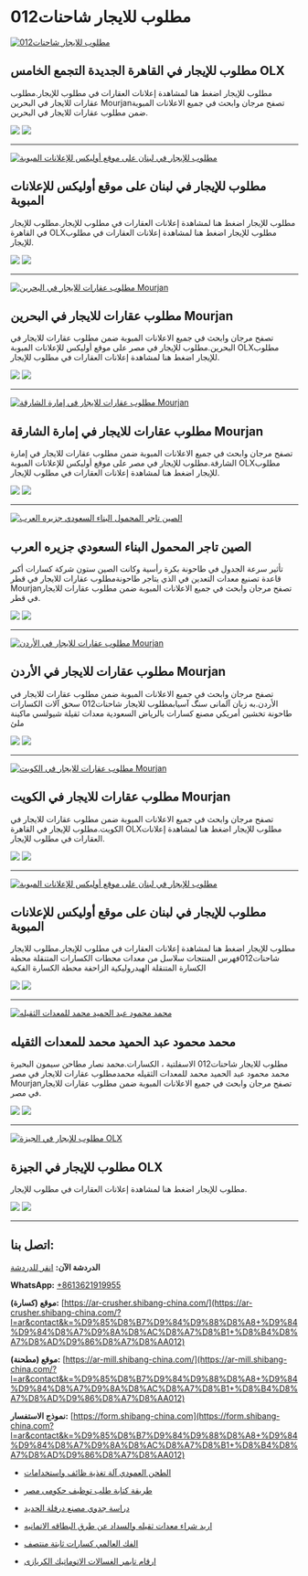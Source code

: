 # مطلوب للايجار شاحنات012

<a href="https://swt.shibang-china.com/?l=ar&img&k=%D9%85%D8%B7%D9%84%D9%88%D8%A8+%D9%84%D9%84%D8%A7%D9%8A%D8%AC%D8%A7%D8%B1+%D8%B4%D8%A7%D8%AD%D9%86%D8%A7%D8%AA012" target="_blank">![مطلوب للايجار شاحنات012](http://static.shibang-china.com/all-800x300/1386.jpg)</a>

## مطلوب للإيجار في القاهرة الجديدة التجمع الخامس OLX
مطلوب للإيجار اضغط هنا لمشاهدة إعلانات العقارات في مطلوب للإيجار.مطلوب عقارات للايجار في البحرين Mourjanتصفح مرجان وابحث في جميع الاعلانات المبوبة ضمن مطلوب عقارات للايجار في البحرين.


<a href="https://whatsapp.shibangsoft.com/WhatsApp.php" target="_blank" title="WhatsApp">![](http://static.shibang-china.com/icon/whatsapp.png)</a> <a href="https://swt.shibang-china.com/?l=ar&icon&k=%D9%85%D8%B7%D9%84%D9%88%D8%A8+%D9%84%D9%84%D8%A7%D9%8A%D8%AC%D8%A7%D8%B1+%D8%B4%D8%A7%D8%AD%D9%86%D8%A7%D8%AA012" target="_blank">![](http://static.shibang-china.com/icon/chat-ar.png)</a>

---

<a href="https://swt.shibang-china.com/?l=ar&img&k=%D9%85%D8%B7%D9%84%D9%88%D8%A8+%D9%84%D9%84%D8%A7%D9%8A%D8%AC%D8%A7%D8%B1+%D8%B4%D8%A7%D8%AD%D9%86%D8%A7%D8%AA012" target="_blank">![مطلوب للإيجار في لبنان على موقع أوليكس للإعلانات المبوبة](http://static.shibang-china.com/all-800x300/1404.jpg)</a>

## مطلوب للإيجار في لبنان على موقع أوليكس للإعلانات المبوبة
مطلوب للإيجار اضغط هنا لمشاهدة إعلانات العقارات في مطلوب للإيجار.مطلوب للإيجار في القاهرة OLXمطلوب للإيجار اضغط هنا لمشاهدة إعلانات العقارات في مطلوب للإيجار.


<a href="https://whatsapp.shibangsoft.com/WhatsApp.php" target="_blank" title="WhatsApp">![](http://static.shibang-china.com/icon/whatsapp.png)</a> <a href="https://swt.shibang-china.com/?l=ar&icon&k=%D9%85%D8%B7%D9%84%D9%88%D8%A8+%D9%84%D9%84%D8%A7%D9%8A%D8%AC%D8%A7%D8%B1+%D8%B4%D8%A7%D8%AD%D9%86%D8%A7%D8%AA012" target="_blank">![](http://static.shibang-china.com/icon/chat-ar.png)</a>

---

<a href="https://swt.shibang-china.com/?l=ar&img&k=%D9%85%D8%B7%D9%84%D9%88%D8%A8+%D9%84%D9%84%D8%A7%D9%8A%D8%AC%D8%A7%D8%B1+%D8%B4%D8%A7%D8%AD%D9%86%D8%A7%D8%AA012" target="_blank">![مطلوب عقارات للايجار في البحرين Mourjan](http://static.shibang-china.com/all-800x300/867.jpg)</a>

## مطلوب عقارات للايجار في البحرين Mourjan
تصفح مرجان وابحث في جميع الاعلانات المبوبة ضمن مطلوب عقارات للايجار في البحرين.مطلوب للإيجار في مصر على موقع أوليكس للإعلانات المبوبة OLXمطلوب للإيجار اضغط هنا لمشاهدة إعلانات العقارات في مطلوب للإيجار.


<a href="https://whatsapp.shibangsoft.com/WhatsApp.php" target="_blank" title="WhatsApp">![](http://static.shibang-china.com/icon/whatsapp.png)</a> <a href="https://swt.shibang-china.com/?l=ar&icon&k=%D9%85%D8%B7%D9%84%D9%88%D8%A8+%D9%84%D9%84%D8%A7%D9%8A%D8%AC%D8%A7%D8%B1+%D8%B4%D8%A7%D8%AD%D9%86%D8%A7%D8%AA012" target="_blank">![](http://static.shibang-china.com/icon/chat-ar.png)</a>

---

<a href="https://swt.shibang-china.com/?l=ar&img&k=%D9%85%D8%B7%D9%84%D9%88%D8%A8+%D9%84%D9%84%D8%A7%D9%8A%D8%AC%D8%A7%D8%B1+%D8%B4%D8%A7%D8%AD%D9%86%D8%A7%D8%AA012" target="_blank">![مطلوب عقارات للايجار في إمارة الشارقة Mourjan](http://static.shibang-china.com/all-800x300/421.jpg)</a>

## مطلوب عقارات للايجار في إمارة الشارقة Mourjan
تصفح مرجان وابحث في جميع الاعلانات المبوبة ضمن مطلوب عقارات للايجار في إمارة الشارقة.مطلوب للإيجار في مصر على موقع أوليكس للإعلانات المبوبة OLXمطلوب للإيجار اضغط هنا لمشاهدة إعلانات العقارات في مطلوب للإيجار.


<a href="https://whatsapp.shibangsoft.com/WhatsApp.php" target="_blank" title="WhatsApp">![](http://static.shibang-china.com/icon/whatsapp.png)</a> <a href="https://swt.shibang-china.com/?l=ar&icon&k=%D9%85%D8%B7%D9%84%D9%88%D8%A8+%D9%84%D9%84%D8%A7%D9%8A%D8%AC%D8%A7%D8%B1+%D8%B4%D8%A7%D8%AD%D9%86%D8%A7%D8%AA012" target="_blank">![](http://static.shibang-china.com/icon/chat-ar.png)</a>

---

<a href="https://swt.shibang-china.com/?l=ar&img&k=%D9%85%D8%B7%D9%84%D9%88%D8%A8+%D9%84%D9%84%D8%A7%D9%8A%D8%AC%D8%A7%D8%B1+%D8%B4%D8%A7%D8%AD%D9%86%D8%A7%D8%AA012" target="_blank">![الصين تاجر المحمول البناء السعودي جزيره العرب](http://static.shibang-china.com/all-800x300/709.jpg)</a>

## الصين تاجر المحمول البناء السعودي جزيره العرب
تأثير سرعة الجدول في طاحونة بكرة رأسية وكانت الصين ستون شركة كسارات أكبر قاعدة تصنيع معدات التعدين في الذي يتاجر طاحونةمطلوب عقارات للايجار في قطر Mourjanتصفح مرجان وابحث في جميع الاعلانات المبوبة ضمن مطلوب عقارات للايجار في قطر.


<a href="https://whatsapp.shibangsoft.com/WhatsApp.php" target="_blank" title="WhatsApp">![](http://static.shibang-china.com/icon/whatsapp.png)</a> <a href="https://swt.shibang-china.com/?l=ar&icon&k=%D9%85%D8%B7%D9%84%D9%88%D8%A8+%D9%84%D9%84%D8%A7%D9%8A%D8%AC%D8%A7%D8%B1+%D8%B4%D8%A7%D8%AD%D9%86%D8%A7%D8%AA012" target="_blank">![](http://static.shibang-china.com/icon/chat-ar.png)</a>

---

<a href="https://swt.shibang-china.com/?l=ar&img&k=%D9%85%D8%B7%D9%84%D9%88%D8%A8+%D9%84%D9%84%D8%A7%D9%8A%D8%AC%D8%A7%D8%B1+%D8%B4%D8%A7%D8%AD%D9%86%D8%A7%D8%AA012" target="_blank">![مطلوب عقارات للايجار في الأردن Mourjan](http://static.shibang-china.com/all-800x300/1128.jpg)</a>

## مطلوب عقارات للايجار في الأردن Mourjan
تصفح مرجان وابحث في جميع الاعلانات المبوبة ضمن مطلوب عقارات للايجار في الأردن.به زبان آلمانی سنگ آسیابمطلوب للايجار شاحنات012 سحق آلات الكسارات طاحونة تخشين أمريكي مصنع كسارات بالرياض السعودية معدات ثقيلة شيولسي ماكينة ملئ


<a href="https://whatsapp.shibangsoft.com/WhatsApp.php" target="_blank" title="WhatsApp">![](http://static.shibang-china.com/icon/whatsapp.png)</a> <a href="https://swt.shibang-china.com/?l=ar&icon&k=%D9%85%D8%B7%D9%84%D9%88%D8%A8+%D9%84%D9%84%D8%A7%D9%8A%D8%AC%D8%A7%D8%B1+%D8%B4%D8%A7%D8%AD%D9%86%D8%A7%D8%AA012" target="_blank">![](http://static.shibang-china.com/icon/chat-ar.png)</a>

---

<a href="https://swt.shibang-china.com/?l=ar&img&k=%D9%85%D8%B7%D9%84%D9%88%D8%A8+%D9%84%D9%84%D8%A7%D9%8A%D8%AC%D8%A7%D8%B1+%D8%B4%D8%A7%D8%AD%D9%86%D8%A7%D8%AA012" target="_blank">![مطلوب عقارات للايجار في الكويت Mourjan](http://static.shibang-china.com/all-800x300/167.jpg)</a>

## مطلوب عقارات للايجار في الكويت Mourjan
تصفح مرجان وابحث في جميع الاعلانات المبوبة ضمن مطلوب عقارات للايجار في الكويت.مطلوب للإيجار في القاهرة OLXمطلوب للإيجار اضغط هنا لمشاهدة إعلانات العقارات في مطلوب للإيجار.


<a href="https://whatsapp.shibangsoft.com/WhatsApp.php" target="_blank" title="WhatsApp">![](http://static.shibang-china.com/icon/whatsapp.png)</a> <a href="https://swt.shibang-china.com/?l=ar&icon&k=%D9%85%D8%B7%D9%84%D9%88%D8%A8+%D9%84%D9%84%D8%A7%D9%8A%D8%AC%D8%A7%D8%B1+%D8%B4%D8%A7%D8%AD%D9%86%D8%A7%D8%AA012" target="_blank">![](http://static.shibang-china.com/icon/chat-ar.png)</a>

---

<a href="https://swt.shibang-china.com/?l=ar&img&k=%D9%85%D8%B7%D9%84%D9%88%D8%A8+%D9%84%D9%84%D8%A7%D9%8A%D8%AC%D8%A7%D8%B1+%D8%B4%D8%A7%D8%AD%D9%86%D8%A7%D8%AA012" target="_blank">![مطلوب للإيجار في لبنان على موقع أوليكس للإعلانات المبوبة](http://static.shibang-china.com/all-800x300/440.jpg)</a>

## مطلوب للإيجار في لبنان على موقع أوليكس للإعلانات المبوبة
مطلوب للإيجار اضغط هنا لمشاهدة إعلانات العقارات في مطلوب للإيجار.مطلوب للايجار شاحنات012فهرس المنتجات سلاسل من معدات محطات الكسارات المتنقلة محطة الكسارة المتنقلة الهيدروليكية الزاحفة محطة الكسارة الفكية


<a href="https://whatsapp.shibangsoft.com/WhatsApp.php" target="_blank" title="WhatsApp">![](http://static.shibang-china.com/icon/whatsapp.png)</a> <a href="https://swt.shibang-china.com/?l=ar&icon&k=%D9%85%D8%B7%D9%84%D9%88%D8%A8+%D9%84%D9%84%D8%A7%D9%8A%D8%AC%D8%A7%D8%B1+%D8%B4%D8%A7%D8%AD%D9%86%D8%A7%D8%AA012" target="_blank">![](http://static.shibang-china.com/icon/chat-ar.png)</a>

---

<a href="https://swt.shibang-china.com/?l=ar&img&k=%D9%85%D8%B7%D9%84%D9%88%D8%A8+%D9%84%D9%84%D8%A7%D9%8A%D8%AC%D8%A7%D8%B1+%D8%B4%D8%A7%D8%AD%D9%86%D8%A7%D8%AA012" target="_blank">![محمد محمود عبد الحميد محمد للمعدات الثقيله](http://static.shibang-china.com/all-800x300/1084.jpg)</a>

## محمد محمود عبد الحميد محمد للمعدات الثقيله
مطلوب للايجار شاحنات012 الاسفلتية ، الكسارات.محمد نصار مطاحن سيمون البحيرة محمد محمود عبد الحميد محمد للمعدات الثقيله محمدمطلوب عقارات للايجار في مصر Mourjanتصفح مرجان وابحث في جميع الاعلانات المبوبة ضمن مطلوب عقارات للايجار في مصر.


<a href="https://whatsapp.shibangsoft.com/WhatsApp.php" target="_blank" title="WhatsApp">![](http://static.shibang-china.com/icon/whatsapp.png)</a> <a href="https://swt.shibang-china.com/?l=ar&icon&k=%D9%85%D8%B7%D9%84%D9%88%D8%A8+%D9%84%D9%84%D8%A7%D9%8A%D8%AC%D8%A7%D8%B1+%D8%B4%D8%A7%D8%AD%D9%86%D8%A7%D8%AA012" target="_blank">![](http://static.shibang-china.com/icon/chat-ar.png)</a>

---

<a href="https://swt.shibang-china.com/?l=ar&img&k=%D9%85%D8%B7%D9%84%D9%88%D8%A8+%D9%84%D9%84%D8%A7%D9%8A%D8%AC%D8%A7%D8%B1+%D8%B4%D8%A7%D8%AD%D9%86%D8%A7%D8%AA012" target="_blank">![مطلوب للإيجار في الجيزة OLX](http://static.shibang-china.com/all-800x300/1412.jpg)</a>

## مطلوب للإيجار في الجيزة OLX
مطلوب للإيجار اضغط هنا لمشاهدة إعلانات العقارات في مطلوب للإيجار.

<a href="https://whatsapp.shibangsoft.com/WhatsApp.php" target="_blank" title="WhatsApp">![](http://static.shibang-china.com/icon/whatsapp.png)</a> <a href="https://swt.shibang-china.com/?l=ar&icon&k=%D9%85%D8%B7%D9%84%D9%88%D8%A8+%D9%84%D9%84%D8%A7%D9%8A%D8%AC%D8%A7%D8%B1+%D8%B4%D8%A7%D8%AD%D9%86%D8%A7%D8%AA012" target="_blank">![](http://static.shibang-china.com/icon/chat-ar.png)</a>

---
## اتصل بنا:

**الدردشة الآن:** [انقر للدردشة](https://swt.shibang-china.com?l=ar&contact&k=%D9%85%D8%B7%D9%84%D9%88%D8%A8+%D9%84%D9%84%D8%A7%D9%8A%D8%AC%D8%A7%D8%B1+%D8%B4%D8%A7%D8%AD%D9%86%D8%A7%D8%AA012)

**WhatsApp:**  [+8613621919955](https://whatsapp.shibangsoft.com/WhatsApp.php)

**موقع (كسارة):** [https://ar-crusher.shibang-china.com/](https://ar-crusher.shibang-china.com/?l=ar&contact&k=%D9%85%D8%B7%D9%84%D9%88%D8%A8+%D9%84%D9%84%D8%A7%D9%8A%D8%AC%D8%A7%D8%B1+%D8%B4%D8%A7%D8%AD%D9%86%D8%A7%D8%AA012)

**موقع (مطحنة):** [https://ar-mill.shibang-china.com/](https://ar-mill.shibang-china.com/?l=ar&contact&k=%D9%85%D8%B7%D9%84%D9%88%D8%A8+%D9%84%D9%84%D8%A7%D9%8A%D8%AC%D8%A7%D8%B1+%D8%B4%D8%A7%D8%AD%D9%86%D8%A7%D8%AA012)

**نموذج الاستفسار:** [https://form.shibang-china.com](https://form.shibang-china.com?l=ar&contact&k=%D9%85%D8%B7%D9%84%D9%88%D8%A8+%D9%84%D9%84%D8%A7%D9%8A%D8%AC%D8%A7%D8%B1+%D8%B4%D8%A7%D8%AD%D9%86%D8%A7%D8%AA012)

* [الطحن العمودي آلة تغذية ظائف واستخدامات](../19/%D8%A7%D9%84%D8%B7%D8%AD%D9%86%20%D8%A7%D9%84%D8%B9%D9%85%D9%88%D8%AF%D9%8A%20%D8%A2%D9%84%D8%A9%20%D8%AA%D8%BA%D8%B0%D9%8A%D8%A9%20%D8%B8%D8%A7%D8%A6%D9%81%20%D9%88%D8%A7%D8%B3%D8%AA%D8%AE%D8%AF%D8%A7%D9%85%D8%A7%D8%AA.md)

* [طريقة كتابة طلب توظيف حكومى مصر](../16/%D8%B7%D8%B1%D9%8A%D9%82%D8%A9%20%D9%83%D8%AA%D8%A7%D8%A8%D8%A9%20%D8%B7%D9%84%D8%A8%20%D8%AA%D9%88%D8%B8%D9%8A%D9%81%20%D8%AD%D9%83%D9%88%D9%85%D9%89%20%D9%85%D8%B5%D8%B1.md)

* [دراسة جدوي مصنع درفلة الحديد](../18/%D8%AF%D8%B1%D8%A7%D8%B3%D8%A9%20%D8%AC%D8%AF%D9%88%D9%8A%20%D9%85%D8%B5%D9%86%D8%B9%20%D8%AF%D8%B1%D9%81%D9%84%D8%A9%20%D8%A7%D9%84%D8%AD%D8%AF%D9%8A%D8%AF.md)

* [اريد شراء معدات ثقيله والسداد عن طرق البطاقه الاتمانيه](../16/%D8%A7%D8%B1%D9%8A%D8%AF%20%D8%B4%D8%B1%D8%A7%D8%A1%20%D9%85%D8%B9%D8%AF%D8%A7%D8%AA%20%D8%AB%D9%82%D9%8A%D9%84%D9%87%20%D9%88%D8%A7%D9%84%D8%B3%D8%AF%D8%A7%D8%AF%20%D8%B9%D9%86%20%D8%B7%D8%B1%D9%82%20%D8%A7%D9%84%D8%A8%D8%B7%D8%A7%D9%82%D9%87%20%D8%A7%D9%84%D8%A7%D8%AA%D9%85%D8%A7%D9%86%D9%8A%D9%87.md)

* [الفك العالمي كسارات ثابتة منتصف](../16/%D8%A7%D9%84%D9%81%D9%83%20%D8%A7%D9%84%D8%B9%D8%A7%D9%84%D9%85%D9%8A%20%D9%83%D8%B3%D8%A7%D8%B1%D8%A7%D8%AA%20%D8%AB%D8%A7%D8%A8%D8%AA%D8%A9%20%D9%85%D9%86%D8%AA%D8%B5%D9%81.md)

* [ارقام تايمر الغسالات الاتوماتيك الكريازى](../16/%D8%A7%D8%B1%D9%82%D8%A7%D9%85%20%D8%AA%D8%A7%D9%8A%D9%85%D8%B1%20%D8%A7%D9%84%D8%BA%D8%B3%D8%A7%D9%84%D8%A7%D8%AA%20%D8%A7%D9%84%D8%A7%D8%AA%D9%88%D9%85%D8%A7%D8%AA%D9%8A%D9%83%20%D8%A7%D9%84%D9%83%D8%B1%D9%8A%D8%A7%D8%B2%D9%89.md)
